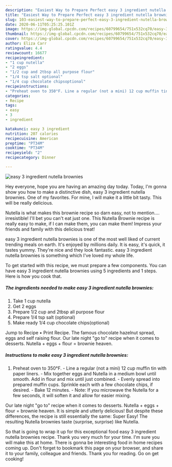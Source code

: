 ```yaml
---
description: "Easiest Way to Prepare Perfect easy 3 ingredient nutella brownies"
title: "Easiest Way to Prepare Perfect easy 3 ingredient nutella brownies"
slug: 103-easiest-way-to-prepare-perfect-easy-3-ingredient-nutella-brownies
date: 2020-06-11T05:25:25.101Z
image: https://img-global.cpcdn.com/recipes/60799654/751x532cq70/easy-3-ingredient-nutella-brownies-recipe-main-photo.jpg
thumbnail: https://img-global.cpcdn.com/recipes/60799654/751x532cq70/easy-3-ingredient-nutella-brownies-recipe-main-photo.jpg
cover: https://img-global.cpcdn.com/recipes/60799654/751x532cq70/easy-3-ingredient-nutella-brownies-recipe-main-photo.jpg
author: Eliza Carr
ratingvalue: 4.4
reviewcount: 16677
recipeingredient:
- "1 cup nutella"
- "2 eggs"
- "1/2 cup and 2tbsp all purpose flour"
- "1/4 tsp salt optional"
- "1/4 cup chocolate chipsoptional"
recipeinstructions:
- "Preheat oven to 350°F. Line a regular (not a mini) 12 cup muffin tin with paper liners. Mix together eggs and Nutella in a medium bowl until smooth. Add in flour and mix until just combined. Evenly spread into prepared muffin cups. Sprinkle each with a few chocolate chips, if desired. Bake 12 minutes. Note: If you microwave the Nutella for a few seconds, it will soften it and allow for easier mixing."
categories:
- Recipe
tags:
- easy
- 3
- ingredient

katakunci: easy 3 ingredient 
nutrition: 207 calories
recipecuisine: American
preptime: "PT34M"
cooktime: "PT34M"
recipeyield: "2"
recipecategory: Dinner

---
```



![easy 3 ingredient nutella brownies](https://img-global.cpcdn.com/recipes/60799654/751x532cq70/easy-3-ingredient-nutella-brownies-recipe-main-photo.jpg)

Hey everyone, hope you are having an amazing day today. Today, I'm gonna show you how to make a distinctive dish, easy 3 ingredient nutella brownies. One of my favorites. For mine, I will make it a little bit tasty. This will be really delicious.

Nutella is what makes this brownie recipe so darn easy, not to mention…. irresistible! I&#39;ll bet you can&#39;t eat just one. This Nutella Brownie recipe is really easy to make, if I can make them, you can make them! Impress your friends and family with this delicious treat!

easy 3 ingredient nutella brownies is one of the most well liked of current trending meals on earth. It's enjoyed by millions daily. It is easy, it's quick, it tastes yummy. They're nice and they look fantastic. easy 3 ingredient nutella brownies is something which I've loved my whole life.


To get started with this recipe, we must prepare a few components. You can have easy 3 ingredient nutella brownies using 5 ingredients and 1 steps. Here is how you cook that.

<!--inarticleads1-->

##### The ingredients needed to make easy 3 ingredient nutella brownies:

1. Take 1 cup nutella
1. Get 2 eggs
1. Prepare 1/2 cup and 2tbsp all purpose flour
1. Prepare 1/4 tsp salt (optional)
1. Make ready 1/4 cup chocolate chips(optional)


Jump to Recipe • Print Recipe. The famous chocolate hazelnut spread, eggs and self raising flour. Our late night &#34;go to&#34; recipe when it comes to desserts. Nutella + eggs + flour = brownie heaven. 

<!--inarticleads2-->

##### Instructions to make easy 3 ingredient nutella brownies:

1. Preheat oven to 350°F. - Line a regular (not a mini) 12 cup muffin tin with paper liners. - Mix together eggs and Nutella in a medium bowl until smooth. Add in flour and mix until just combined. - Evenly spread into prepared muffin cups. Sprinkle each with a few chocolate chips, if desired. - Bake 12 minutes. - Note: If you microwave the Nutella for a few seconds, it will soften it and allow for easier mixing.


Our late night &#34;go to&#34; recipe when it comes to desserts. Nutella + eggs + flour = brownie heaven. It is simple and utterly delicious! But despite these differences, the recipe is still essentially the same: Super Easy! The resulting Nutella brownies taste (surprise, surprise) like Nutella. 

So that is going to wrap it up for this exceptional food easy 3 ingredient nutella brownies recipe. Thank you very much for your time. I'm sure you will make this at home. There is gonna be interesting food in home recipes coming up. Don't forget to bookmark this page on your browser, and share it to your family, colleague and friends. Thank you for reading. Go on get cooking!
